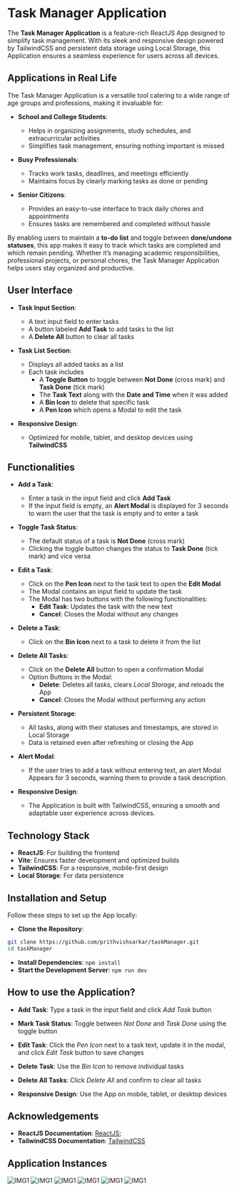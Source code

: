 # Task Manager Application

The **Task Manager Application** is a feature-rich ReactJS App designed to simplify task management. With its sleek and responsive design powered by TailwindCSS and persistent data storage using Local Storage, this Application ensures a seamless experience for users across all devices.

## Applications in Real Life

The Task Manager Application is a versatile tool catering to a wide range of age groups and professions, making it invaluable for:

- **School and College Students**:

  - Helps in organizing assignments, study schedules, and extracurricular activities
  - Simplifies task management, ensuring nothing important is missed

- **Busy Professionals**:

  - Tracks work tasks, deadlines, and meetings efficiently
  - Maintains focus by clearly marking tasks as done or pending

- **Senior Citizens**:

  - Provides an easy-to-use interface to track daily chores and appointments
  - Ensures tasks are remembered and completed without hassle

By enabling users to maintain a **to-do list** and toggle between **done/undone statuses**, this app makes it easy to track which tasks are completed and which remain pending. Whether it’s managing academic responsibilities, professional projects, or personal chores, the Task Manager Application helps users stay organized and productive.

## User Interface

- **Task Input Section**:
  - A text input field to enter tasks
  - A button labeled **Add Task** to add tasks to the list
  - A **Delete All** button to clear all tasks

- **Task List Section**:
  - Displays all added tasks as a list
  - Each task includes
    - A **Toggle Button** to toggle between **Not Done** (cross mark) and **Task Done** (tick mark)
    - The **Task Text** along with the **Date and Time** when it was added
    - A **Bin Icon** to delete that specific task
    - A **Pen Icon** which opens a Modal to edit the task

- **Responsive Design**:
  - Optimized for mobile, tablet, and desktop devices using **TailwindCSS**

## Functionalities

- **Add a Task**:
  - Enter a task in the input field and click **Add Task**
  - If the input field is empty, an **Alert Modal** is displayed for 3 seconds to warn the user that the task is empty and to enter a task

- **Toggle Task Status**:
  - The default status of a task is **Not Done** (cross mark)
  - Clicking the toggle button changes the status to **Task Done** (tick mark) and vice versa

- **Edit a Task**:
  - Click on the **Pen Icon** next to the task text to open the **Edit Modal**
  - The Modal contains an input field to update the task
  - The Modal has two buttons with the following functionalities:
    - **Edit Task**: Updates the task with the new text
    - **Cancel**: Closes the Modal without any changes

- **Delete a Task**:
  - Click on the **Bin Icon** next to a task to delete it from the list

- **Delete All Tasks**:
  - Click on the **Delete All** button to open a confirmation Modal
  - Option Buttons in the Modal:
    - **Delete**: Deletes all tasks, clears *Local Storage*, and reloads the App
    - **Cancel**: Closes the Modal without performing any action

- **Persistent Storage**:
  - All tasks, along with their statuses and timestamps, are stored in Local Storage
  - Data is retained even after refreshing or closing the App

- **Alert Modal**:
  - If the user tries to add a task without entering text, an alert Modal Appears for 3 seconds, warning them to provide a task description.

- **Responsive Design**:
  - The Application is built with TailwindCSS, ensuring a smooth and adaptable user experience across devices.

## Technology Stack

- **ReactJS**: For building the frontend
- **Vite**: Ensures faster development and optimized builds
- **TailwindCSS**: For a responsive, mobile-first design
- **Local Storage**: For data persistence

## Installation and Setup

Follow these steps to set up the App locally:

- **Clone the Repository**:

```bash
git clone https://github.com/prithvishsarkar/taskManager.git
cd taskManager
```

- **Install Dependencies**: ```npm install```
- **Start the Development Server**: ```npm run dev```

## How to use the Application?

- **Add Task**: Type a task in the input field and click *Add Task* button
- **Mark Task Status**: Toggle between *Not Done* and *Task Done* using the toggle button
- **Edit Task**: Click the *Pen Icon* next to a task text, update it in the modal, and click *Edit Task* button to save changes

- **Delete Task**: Use the *Bin Icon* to remove individual tasks
- **Delete All Tasks**: Click *Delete All* and confirm to clear all tasks
- **Responsive Design**: Use the App on mobile, tablet, or desktop devices

## Acknowledgements

- **ReactJS Documentation**: [ReactJS](https://react.dev/learn);
- **TailwindCSS Documentation**: [TailwindCSS](https://tailwindcss.com/docs/installation)

## Application Instances

![IMG1](screenshots/img1.png)
![IMG1](screenshots/img2.png)
![IMG1](screenshots/img3.png)
![IMG1](screenshots/img4.png)
![IMG1](screenshots/img5.png)
![IMG1](screenshots/img6.png)
